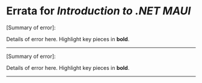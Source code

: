 # Errata for *Introduction to .NET MAUI*

[Summary of error]:
 
Details of error here. Highlight key pieces in **bold**.

***

[Summary of error]:
 
Details of error here. Highlight key pieces in **bold**.

***